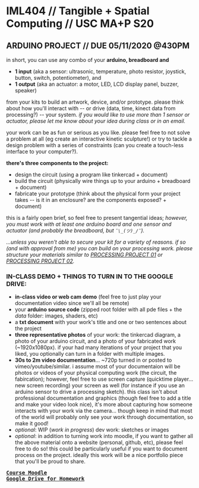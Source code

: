 # IML404 // Tangible + Spatial Computing // USC MA+P S20   

## ARDUINO PROJECT // DUE 05/11/2020 @430PM
in short, you can use any combo of your **arduino, breadboard and**
- **1 input** (aka a sensor: ultrasonic, temperature, photo resistor, joystick, button, switch, potentiometer), and 
- **1 output** (aka an actuator: a motor, LED, LCD display panel, buzzer, speaker) 

from your kits to build an artwork, device, and/or prototype. please think about how you'll interact with -- or drive (data, time, kinect data from processing?) -- your system. _if you would like to use more than 1 sensor or actuator, please let me know about your idea during class or in an email._  

your work can be as fun or serious as you like. please feel free to not solve a problem at all (eg create an interactive kinetic sculpture!) or try to tackle a design problem  with a series of constraints (can you create a touch-less interface to your computer?). 

**there's three components to the project:**
- design the circuit (using a program like tinkercad + document)
- build the circuit (physically wire things up to your arduino + breadboard + document) 
- fabricate your prototype (think about the physical form your project takes -- is it in an enclosure? are the components exposed? + document)

this is a fairly open brief, so feel free to present tangential ideas; *however, you must work with at least one arduino board and one sensor and actuator (and probably the breadboard, but `¯\_(ツ)_/¯`).*
     
*...unless you weren't able to secure your kit for a variety of reasons.  if so (and with approval from me) you can build on your processing work.  please structure your materials similar to [PROCESSING PROJECT 01](https://github.com/johnbcarpenter/USC_IML404/blob/master/notes_md/processing-project.md) or [PROCESSING PROJECT 02](https://github.com/johnbcarpenter/USC_IML404/blob/master/notes_md/processing-project2.md).*

### IN-CLASS DEMO + THINGS TO TURN IN TO THE GOOGLE DRIVE:
- **in-class video or web cam demo** (feel free to just play your documentation video since we'll all be remote)
- your **arduino source code** (zipped root folder with all pde files + the _data_ folder: images, shaders, etc)
- a **txt document** with your work's title and one or two sentences about the project 
- **three representative photos** of your work: the tinkercad diagram, a photo of your arduino circuit, and a photo of your fabricated work (~1920x1080px). if your had many iterations of your project that you liked, you optionally can turn in a folder with multiple images.
- **30s to 2m video documentation**... ~720p turned in or posted to vimeo/youtube/similar. i assume most of your documentaion will be photos or videos of your physical computing work (the circuit, the fabircation); however, feel free to use screen capture (quicktime player... new screen recording) your screen as well (for instance if you use an arduino sensor to drive a processing sketch). this class isn't about professional documentation and graphics (though feel free to add a title and make your video look nice), it's more about capturing how someone interacts with your work via the camera... though keep in mind that most of the world will probably only see your work through documentation, so make it good! 
- _optional_: WIP (_work in progress_) dev work: sketches or images
- _optional_: in addition to turning work into moodle, if you want to gather all the above material onto a website (personal, github, etc), please feel free to do so! this could be particularly useful if you want to document process on the project. ideally this work will be a nice portfolio piece that you'll be proud to share.

<pre>
<b><a href="https://moodle.sca.usc.edu/course/view.php?id=105">Course Moodle</a><b>
<b><a href="https://drive.google.com/drive/u/1/folders/0AEx6eZWiSATLUk9PVA">Google Drive for Homework</a><b>
</pre>
